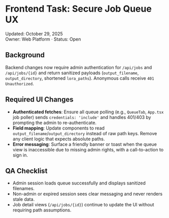 # Frontend Task: Secure Job Queue UX

Updated: October 29, 2025  
Owner: Web Platform · Status: Open

## Background
Backend changes now require admin authentication for `/api/jobs` and `/api/jobs/{id}` and return sanitized payloads (`output_filename`, `output_directory`, shortened `lora_paths`). Anonymous calls receive `401 Unauthorized`.

## Required UI Changes
- **Authenticated fetches**: Ensure all queue polling (e.g., `QueueTab`, `App.tsx` job poller) sends `credentials: 'include'` and handles 401/403 by prompting the admin to re-authenticate.
- **Field mapping**: Update components to read `output_filename`/`output_directory` instead of raw path keys. Remove any client logic that expects absolute paths.
- **Error messaging**: Surface a friendly banner or toast when the queue view is inaccessible due to missing admin rights, with a call-to-action to sign in.

## QA Checklist
- Admin session loads queue successfully and displays sanitized filenames.
- Non-admin or expired session sees clear messaging and never renders stale data.
- Job detail views (`/api/jobs/{id}`) continue to update the UI without requiring path assumptions.
